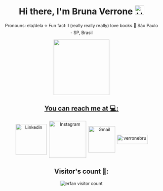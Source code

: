 <h1 align="center">Hi there, I'm Bruna Verrone <img alt="Hi There!" width="30px" src="https://camo.githubusercontent.com/35d3d11359a49bf12aebb834cc13fd81b95eff4e/68747470733a2f2f6d656469612e67697068792e636f6d2f6d656469612f6876524a434c467a6361737252346961377a2f67697068792e676966"/></h1>

<p align="center">
 Pronouns: ela/dela
  ⭐ Fun fact: I (really really really) love books 📍 São Paulo - SP, Brasil

<div align="center">
  <a href="https://github.com/verronebruna">
  <img height="180em" src="https://github-readme-stats.vercel.app/api?username=verronebruna&show_icons=true&theme=tokyonight&include_all_commits=true&count_private=true"/>
</div>
  
<h2 align="center">You can reach me at 💻:</h2>
  <p align="center">
<a href="https://www.linkedin.com/in/verronebruna/" target="blank" alt="linkedin"><img align="center" style="margin: 2px" width="100px" alt="Linkedin" src="https://img.shields.io/badge/Linkedin-%230077B5.svg?&style=flat-square&logo=linkedin&logoColor=white" /></a>
<a href="https://www.instagram.com/verronebru/" target="blank" alt="Instagram"><img align="center" style="margin: 2px" width="120px" alt="Instagram" src="https://img.shields.io/badge/-Instagram-%23E4405F?style=for-the-badge&logo=instagram&logoColor=white" /></a>
<a href="mailto:verronebruna@gmail.com" target="blank" alt="Gmail"><img align="center" style="margin: 2px" width="86px" alt="Gmail" src="https://img.shields.io/badge/Gmail-D14836?style=for-the-badge&logo=gmail&logoColor=white" /></a>
<a href="https://www.buymeacoffee.com/verronebru"> <img align="center" src="https://cdn.buymeacoffee.com/buttons/v2/default-red.png" height="30px" width="100px" alt="verronebru" /></a>

</p>

<h2 align="center">Visitor's count 💜:</h2>
<p align="center"><img src="https://profile-counter.glitch.me/{verronebru}/count.svg" alt="erfan visitor count" /></p>
